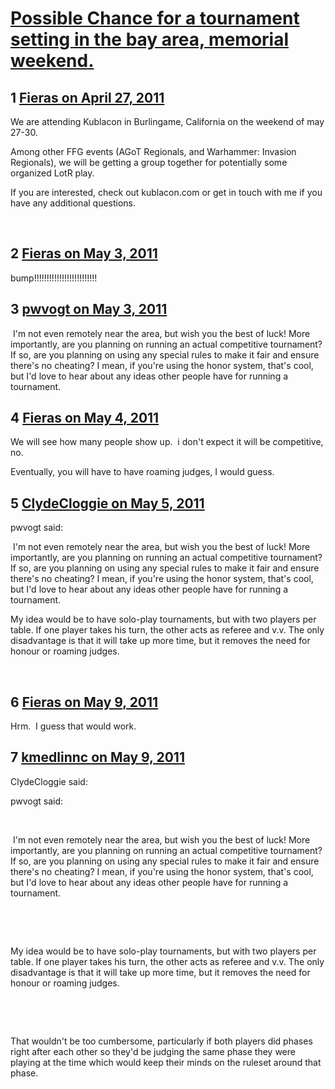 # [Possible Chance for a tournament setting in the bay area, memorial weekend.](https://community.fantasyflightgames.com/topic/45873-possible-chance-for-a-tournament-setting-in-the-bay-area-memorial-weekend/)

## 1 [Fieras on April 27, 2011](https://community.fantasyflightgames.com/topic/45873-possible-chance-for-a-tournament-setting-in-the-bay-area-memorial-weekend/?do=findComment&comment=459884)

We are attending Kublacon in Burlingame, California on the weekend of may 27-30.

Among other FFG events (AGoT Regionals, and Warhammer: Invasion Regionals), we will be getting a group together for potentially some organized LotR play.

If you are interested, check out kublacon.com or get in touch with me if you have any additional questions.

 

## 2 [Fieras on May 3, 2011](https://community.fantasyflightgames.com/topic/45873-possible-chance-for-a-tournament-setting-in-the-bay-area-memorial-weekend/?do=findComment&comment=462840)

bump!!!!!!!!!!!!!!!!!!!!!!!!!

## 3 [pwvogt on May 3, 2011](https://community.fantasyflightgames.com/topic/45873-possible-chance-for-a-tournament-setting-in-the-bay-area-memorial-weekend/?do=findComment&comment=462946)

 I'm not even remotely near the area, but wish you the best of luck! More importantly, are you planning on running an actual competitive tournament? If so, are you planning on using any special rules to make it fair and ensure there's no cheating? I mean, if you're using the honor system, that's cool, but I'd love to hear about any ideas other people have for running a tournament.

## 4 [Fieras on May 4, 2011](https://community.fantasyflightgames.com/topic/45873-possible-chance-for-a-tournament-setting-in-the-bay-area-memorial-weekend/?do=findComment&comment=463450)

We will see how many people show up.  i don't expect it will be competitive, no.

Eventually, you will have to have roaming judges, I would guess.

## 5 [ClydeCloggie on May 5, 2011](https://community.fantasyflightgames.com/topic/45873-possible-chance-for-a-tournament-setting-in-the-bay-area-memorial-weekend/?do=findComment&comment=463949)

pwvogt said:

 I'm not even remotely near the area, but wish you the best of luck! More importantly, are you planning on running an actual competitive tournament? If so, are you planning on using any special rules to make it fair and ensure there's no cheating? I mean, if you're using the honor system, that's cool, but I'd love to hear about any ideas other people have for running a tournament.



My idea would be to have solo-play tournaments, but with two players per table. If one player takes his turn, the other acts as referee and v.v. The only disadvantage is that it will take up more time, but it removes the need for honour or roaming judges.

 

## 6 [Fieras on May 9, 2011](https://community.fantasyflightgames.com/topic/45873-possible-chance-for-a-tournament-setting-in-the-bay-area-memorial-weekend/?do=findComment&comment=465896)

Hrm.  I guess that would work.

## 7 [kmedlinnc on May 9, 2011](https://community.fantasyflightgames.com/topic/45873-possible-chance-for-a-tournament-setting-in-the-bay-area-memorial-weekend/?do=findComment&comment=465906)

ClydeCloggie said:

pwvogt said:

 

 I'm not even remotely near the area, but wish you the best of luck! More importantly, are you planning on running an actual competitive tournament? If so, are you planning on using any special rules to make it fair and ensure there's no cheating? I mean, if you're using the honor system, that's cool, but I'd love to hear about any ideas other people have for running a tournament.

 

 

My idea would be to have solo-play tournaments, but with two players per table. If one player takes his turn, the other acts as referee and v.v. The only disadvantage is that it will take up more time, but it removes the need for honour or roaming judges.

 



 

That wouldn't be too cumbersome, particularly if both players did phases right after each other so they'd be judging the same phase they were playing at the time which would keep their minds on the ruleset around that phase.

